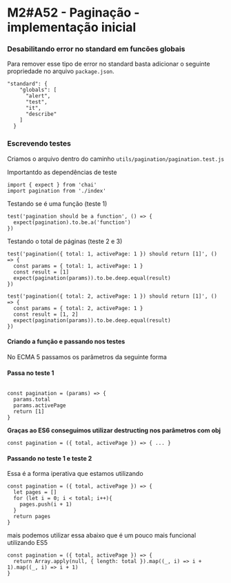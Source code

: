 # M2#A52 - Paginação - implementação inicial

### Desabilitando error no standard em funcões globais
Para remover esse tipo de error no standard basta adicionar o seguinte propriedade no arquivo `package.json`.

```
"standard": {
    "globals": [
      "alert",
      "test",
      "it",
      "describe"
    ]
  }
```

### Escrevendo testes
Criamos o arquivo dentro do caminho `utils/pagination/pagination.test.js`

Importantdo as dependências de teste
```
import { expect } from 'chai'
import pagination from './index'
```

Testando se é uma função (teste 1)

```
test('pagination should be a function', () => {
  expect(pagination).to.be.a('function')
})
```

Testando o total de páginas (teste 2 e 3)
```
test('pagination({ total: 1, activePage: 1 }) should return [1]', () => {
  const params = { total: 1, activePage: 1 }
  const result = [1]
  expect(pagination(params)).to.be.deep.equal(result)
})

test('pagination({ total: 2, activePage: 1 }) should return [1]', () => {
  const params = { total: 2, activePage: 1 }
  const result = [1, 2]
  expect(pagination(params)).to.be.deep.equal(result)
})
```

#### Criando a função e passando nos testes

No ECMA 5 passamos os parâmetros da seguinte forma

#### Passa no teste 1
```

const pagination = (params) => {
  params.total
  params.activePage
  return [1]
}
```

**Graças ao ES6 conseguimos utilizar destructing nos parâmetros com obj**

```
const pagination = ({ total, activePage }) => { ... }
```

#### Passando no teste 1 e teste 2

Essa é a forma iperativa que estamos utilizando
```
const pagination = ({ total, activePage }) => {
  let pages = []
  for (let i = 0; i < total; i++){
    pages.push(i + 1)
  }
  return pages
}
```
mais podemos utilizar essa abaixo que é um pouco mais funcional utilizando ES5

```
const pagination = ({ total, activePage }) => { 
  return Array.apply(null, { length: total }).map((_, i) => i + 1).map((_, i) => i + 1)
}

```



